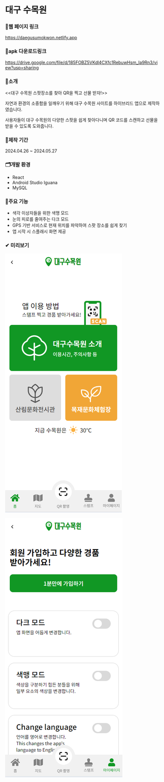 # 대구 수목원

### 🔗웹 페이지 링크 
https://daegusumokwon.netlify.app

### 🔗apk 다운로드링크
https://drive.google.com/file/d/185FOBZ5VKdl4CXfc1RebuwHsm_Ia9Rn3/view?usp=sharing


### 🔎소개
<<대구 수목원 스팟장소를 찾아 QR을 찍고 선물 받자!>>

자연과 환경의 소중함을 일깨우기 위해 대구 수목원 사이트를 하이브리드 앱으로 제작하였습니다.

사용자들이 대구 수목원의 다양한 스팟을 쉽게 찾아다니며 QR 코드를 스캔하고 선물을 받을 수 있도록 도와줍니다.

### 📅제작 기간
2024.04.26 ~ 2024.05.27

### 🗂개발 환경
- React
- Android Studio Iguana
- MySQL

### 🎈주요 기능
- 색각 이상자들을 위한 색맹 모드
- 눈의 피로를 줄여주는 다크 모드
- GPS 기반 서비스로 현재 위치를 파악하여 스팟 장소를 쉽게 찾기
- 앱 시작 시 스플래시 화면 제공


### ✔ 미리보기
![preview](./public/main1.PNG)

![preview](./public/mypage1.PNG)
